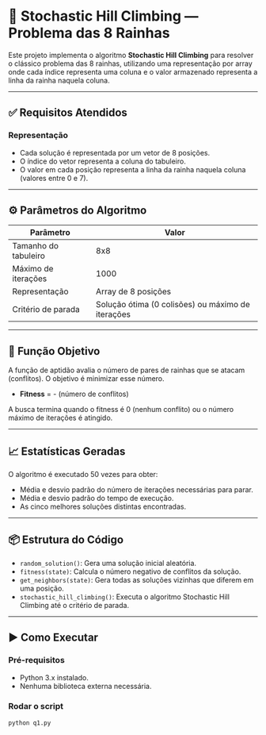 # 🏰 Stochastic Hill Climbing — Problema das 8 Rainhas

Este projeto implementa o algoritmo **Stochastic Hill Climbing** para resolver o clássico problema das 8 rainhas, utilizando uma representação por array onde cada índice representa uma coluna e o valor armazenado representa a linha da rainha naquela coluna.

---

## ✅ Requisitos Atendidos

### Representação
- Cada solução é representada por um vetor de 8 posições.
- O índice do vetor representa a coluna do tabuleiro.
- O valor em cada posição representa a linha da rainha naquela coluna (valores entre 0 e 7).

---

## ⚙️ Parâmetros do Algoritmo

| Parâmetro            | Valor              |
|---------------------|--------------------|
| Tamanho do tabuleiro | 8x8                |
| Máximo de iterações  | 1000               |
| Representação       | Array de 8 posições |
| Critério de parada  | Solução ótima (0 colisões) ou máximo de iterações |

---

## 🎯 Função Objetivo

A função de aptidão avalia o número de pares de rainhas que se atacam (conflitos). O objetivo é minimizar esse número.

- **Fitness** = - (número de conflitos)

A busca termina quando o fitness é 0 (nenhum conflito) ou o número máximo de iterações é atingido.

---

## 📈 Estatísticas Geradas

O algoritmo é executado 50 vezes para obter:

- Média e desvio padrão do número de iterações necessárias para parar.
- Média e desvio padrão do tempo de execução.
- As cinco melhores soluções distintas encontradas.

---

## 📦 Estrutura do Código

- `random_solution()`: Gera uma solução inicial aleatória.
- `fitness(state)`: Calcula o número negativo de conflitos da solução.
- `get_neighbors(state)`: Gera todas as soluções vizinhas que diferem em uma posição.
- `stochastic_hill_climbing()`: Executa o algoritmo Stochastic Hill Climbing até o critério de parada.

---

## ▶️ Como Executar

### Pré-requisitos

- Python 3.x instalado.
- Nenhuma biblioteca externa necessária.

### Rodar o script

```bash
python q1.py

